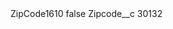 <?xml version="1.0" encoding="UTF-8"?>
<CustomMetadata xmlns="http://soap.sforce.com/2006/04/metadata" xmlns:xsi="http://www.w3.org/2001/XMLSchema-instance" xmlns:xsd="http://www.w3.org/2001/XMLSchema">
    <label>ZipCode1610</label>
    <protected>false</protected>
    <values>
        <field>Zipcode__c</field>
        <value xsi:type="xsd:string">30132</value>
    </values>
</CustomMetadata>

